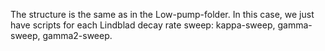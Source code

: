 The structure is the same as in the Low-pump-folder. In this case, we just have scripts for each Lindblad decay rate sweep: kappa-sweep, gamma-sweep, gamma2-sweep.
